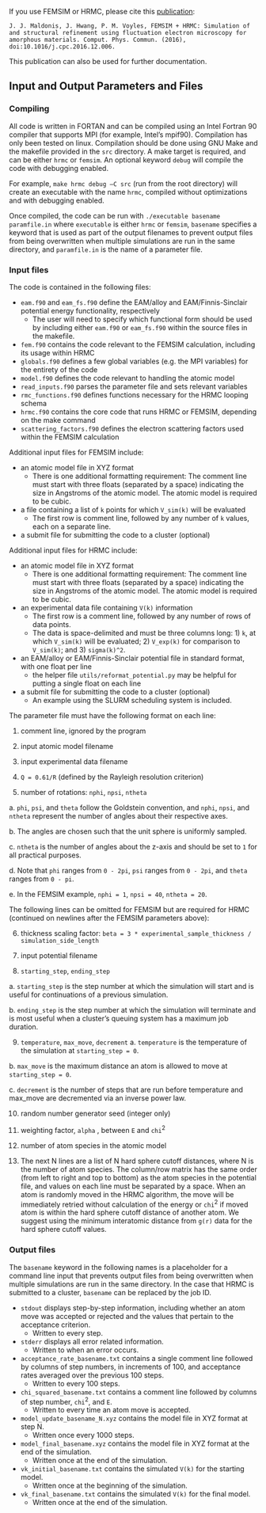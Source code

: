If you use FEMSIM or HRMC, please cite this [publication](http://www.sciencedirect.com/science/article/pii/S001046551630385X):

    J. J. Maldonis, J. Hwang, P. M. Voyles, FEMSIM + HRMC: Simulation of and structural refinement using fluctuation electron microscopy for amorphous materials. Comput. Phys. Commun. (2016), doi:10.1016/j.cpc.2016.12.006.

This publication can also be used for further documentation.

## Input and Output Parameters and Files

###  Compiling
All code is written in FORTAN and can be compiled using an Intel Fortran 90 compiler that supports MPI (for example, Intel’s mpif90).  Compilation has only been tested on linux.  Compilation should be done using GNU Make and the makefile provided in the `src` directory.  A make target is required, and can be either `hrmc` or `femsim`.  An optional keyword `debug` will compile the code with debugging enabled.

For example, `make hrmc debug –C src` (run from the root directory) will create an executable with the name `hrmc`, compiled without optimizations and with debugging enabled.

Once compiled, the code can be run with `./executable basename paramfile.in` where `executable` is either `hrmc` or `femsim`, `basename` specifies a keyword that is used as part of the output filenames to prevent output files from being overwritten when multiple simulations are run in the same directory, and `paramfile.in` is the name of a parameter file.

###  Input files

The code is contained in the following files:
* `eam.f90` and `eam_fs.f90` define the EAM/alloy and EAM/Finnis-Sinclair potential energy functionality, respectively
  * The user will need to specify which functional form should be used by including either `eam.f90` or `eam_fs.f90` within the source files in the makefile.
* `fem.f90` contains the code relevant to the FEMSIM calculation, including its usage within HRMC
* `globals.f90` defines a few global variables (e.g. the MPI variables) for the entirety of the code
* `model.f90` defines the code relevant to handling the atomic model
* `read_inputs.f90` parses the parameter file and sets relevant variables
* `rmc_functions.f90` defines functions necessary for the HRMC looping schema
* `hrmc.f90` contains the core code that runs HRMC or FEMSIM, depending on the make command
* `scattering_factors.f90` defines the electron scattering factors used within the FEMSIM calculation

Additional input files for FEMSIM include:
* an atomic model file in XYZ format
  * There is one additional formatting requirement:  The comment line must start with three floats (separated by a space) indicating the size in Angstroms of the atomic model.  The atomic model is required to be cubic.
* a file containing a list of `k` points for which `V_sim(k)` will be evaluated
  * The first row is comment line, followed by any number of `k` values, each on a separate line.
* a submit file for submitting the code to a cluster (optional)

Additional input files for HRMC include:
* an atomic model file in XYZ format
  * There is one additional formatting requirement:  The comment line must start with three floats (separated by a space) indicating the size in Angstroms of the atomic model.  The atomic model is required to be cubic.
* an experimental data file containing `V(k)` information
  * The first row is a comment line, followed by any number of rows of data points.
  * The data is space-delimited and must be three columns long:  1) `k`, at which `V_sim(k)` will be evaluated; 2) `V_exp(k)` for comparison to `V_sim(k)`; and 3) `sigma(k)^2`.
* an EAM/alloy or EAM/Finnis-Sinclair potential file in standard format, with one float per line
  * the helper file `utils/reformat_potential.py` may be helpful for putting a single float on each line
* a submit file for submitting the code to a cluster (optional)
  * An example using the SLURM scheduling system is included.

The parameter file must have the following format on each line:

1. comment line, ignored by the program

2. input atomic model filename

3. input experimental data filename

4. `Q = 0.61/R` (defined by the Rayleigh resolution criterion)

5. number of rotations: `nphi`, `npsi`, `ntheta`

  a. `phi`, `psi`, and `theta` follow the Goldstein convention, and `nphi`, `npsi`, and `ntheta` represent the number of angles about their respective axes.

  b. The angles are chosen such that the unit sphere is uniformly sampled.

  c. `ntheta` is the number of angles about the z-axis and should be set to `1` for all practical purposes.

  d. Note that `phi` ranges from `0 - 2pi`, `psi` ranges from `0 - 2pi`, and `theta` ranges from `0 - pi`.

  e. In the FEMSIM example, `nphi = 1`, `npsi = 40`, `ntheta = 20`.

The following lines can be omitted for FEMSIM but are required for HRMC (continued on newlines after the FEMSIM parameters above):

6. thickness scaling factor: `beta = 3 * experimental_sample_thickness / simulation_side_length`

7. input potential filename

8. `starting_step`, `ending_step`

  a. `starting_step` is the step number at which the simulation will start and is useful for continuations of a previous simulation.

  b. `ending_step` is the step number at which the simulation will terminate and is most useful when a cluster’s queuing system has a maximum job duration.

9. `temperature`, `max_move`, `decrement`
  a. `temperature` is the temperature of the simulation at `starting_step = 0`.  

  b. `max_move` is the maximum distance an atom is allowed to move at `starting_step = 0`.

  c. `decrement` is the number of steps that are run before temperature and max_move are decremented via an inverse power law.

10. random number generator seed (integer only)

11. weighting factor, `alpha` , between `E` and `chi`<sup>2</sup>

12. number of atom species in the atomic model

13. The next N lines are a list of N hard sphere cutoff distances, where N is the number of atom species. The column/row matrix has the same order (from left to right and top to bottom) as the atom species in the potential file, and values on each line must be separated by a space.  When an atom is randomly moved in the HRMC algorithm, the move will be immediately retried without calculation of the energy or `chi`<sup>2</sup> if moved atom is within the hard sphere cutoff distance of another atom.  We suggest using the minimum interatomic distance from `g(r)` data for the hard sphere cutoff values.

###  Output files

The `basename` keyword in the following names is a placeholder for a command line input that prevents output files from being overwritten when multiple simulations are run in the same directory.  In the case that HRMC is submitted to a cluster, `basename` can be replaced by the job ID.

* `stdout` displays step-by-step information, including whether an atom move was accepted or rejected and the values that pertain to the acceptance criterion.
  * Written to every step.
* `stderr` displays all error related information.
  * Written to when an error occurs.
* `acceptance_rate_basename.txt` contains a single comment line followed by columns of step numbers, in increments of 100, and acceptance rates averaged over the previous 100 steps.
  * Written to every 100 steps.
* `chi_squared_basename.txt` contains a comment line followed by columns of step number, `chi`<sup>2</sup>, and `E`.
  * Written to every time an atom move is accepted.
* `model_update_basename_N.xyz` contains the model file in XYZ format at step N.
  * Written once every 1000 steps.
* `model_final_basename.xyz` contains the model file in XYZ format at the end of the simulation.
  * Written once at the end of the simulation.
* `vk_initial_basename.txt` contains the simulated `V(k)` for the starting model.
  * Written once at the beginning of the simulation.
* `vk_final_basename.txt` contains the simulated `V(k)` for the final model.
  * Written once at the end of the simulation.
